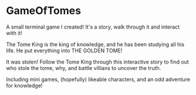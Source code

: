 # GameOfTomes
A small terminal game I created! It's a story, walk through it and interact with it!

The Tome King is the king of knowledge, and he has been studying all his life. He put everything into THE GOLDEN TOME! 

It was stolen! Follow the Tome King through this interactive story to find out who stole the tome, why, and battle villians to uncover the truth. 

Including mini games, (hopefully) likeable characters, and an odd adventure for knowledge!
